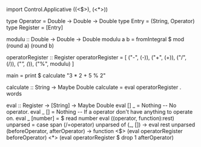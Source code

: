 import Control.Applicative ((<$>), (<*>))

type Operator = Double -> Double -> Double
type Entry = (String, Operator)
type Register = [Entry]

modulu :: Double -> Double -> Double
modulu a b = fromIntegral $ mod (round a) (round b)

operatorRegister :: Register
operatorRegister = [
                ("-", (-)),
                ("+", (+)),
                ("/", (/)),
                ("*", (*)),
                ("%", modulu)
            ]
            
main = print $ calculate "3 * 2 + 5 % 2"
            
calculate :: String -> Maybe Double
calculate = eval operatorRegister . words
            
eval :: Register -> [String] -> Maybe Double
eval [] _ = Nothing -- No operator.
eval _ [] = Nothing -- If a operator don't have anything to operate on.
eval _ [number] = $ read number
eval ((operator, function):rest) unparsed =
    case span (/=operator) unparsed of
        (_, []) -> eval rest unparsed
        (beforeOperator, afterOperator) -> 
            function
                <$> (eval operatorRegister beforeOperator)
                <*> (eval operatorRegister $ drop 1 afterOperator)
